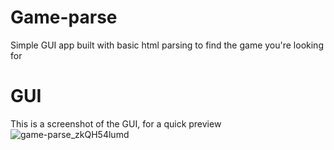# Game-parse
Simple GUI app built with basic html parsing to find the game you're looking for

# GUI
This is a screenshot of the GUI, for a quick preview
![game-parse_zkQH54lumd](https://github.com/user-attachments/assets/6c516e0c-4b9d-48d4-928d-72f844315721)
